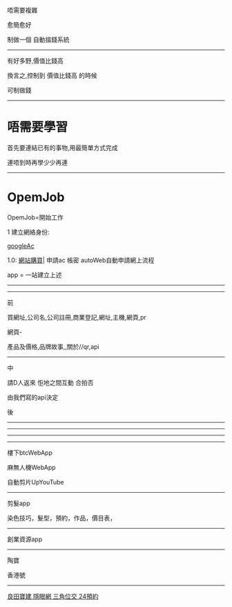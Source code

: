 唔需要複雜

愈簡愈好


制做一個 自動搵錢系統



---

有好多野,價值比錢高

換言之,控制到 價值比錢高 的時候

可制做錢


---


# 唔需要學習

首先要連結已有的事物,用最簡單方式完成

連唔到時再學少少再連











---

# OpemJob

OpemJob=開始工作


1 建立網絡身份:


[googleAc](https://drive.google.com/drive/folders/19YLIe-pmZt3tprno8tkSAfeWJJqVG_w7?usp=sharing)

1.0: [網站購買](https://ifastnet.com/)|
      申請ac 帳密 autoWeb自動申請網上流程

app = 一站建立上述








----










---


前

買網址,公司名,公司註冊,商業登記,網址,主機,網頁,pr

網頁-

產品及價格,品牌故事,,關於//qr,api

---

中

請D人返來 怇地之間互動 合拍否

由我們寫的api決定

後






























---


---


---


---


樓下btcWebApp

麻無人機WebApp

自動剪片UpYouTube 


---

剪髮app

染色技巧，髮型，預約，作品，價目表，

---

創業資源app

---

陶寶

香港號

---

[良田寶建 隱眼網 三角位交 24預約](https://github.com/mokaki/OpemJob/blob/master/%E9%9A%B1%E7%9C%BC%E7%B6%B2.md)
